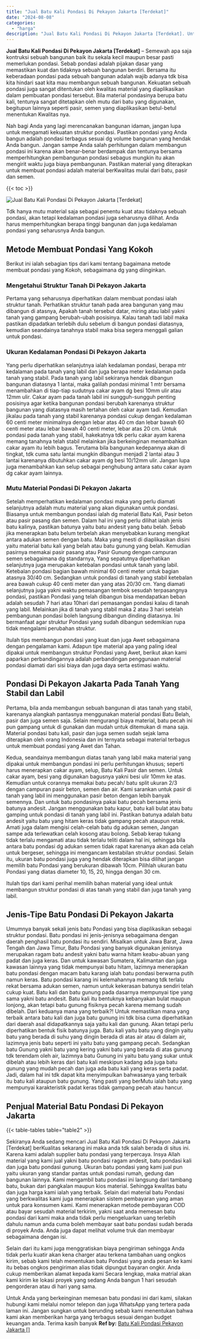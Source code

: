 ```yaml
---
title: "Jual Batu Kali Pondasi Di Pekayon Jakarta [Terdekat]"
date: "2024-08-08"
categories: 
  - "harga"
description: "Jual Batu Kali Pondasi Di Pekayon Jakarta [Terdekat]. Untuk Anda yang berkeinginan memesan batu pondasi ini dari kami, silakan hubungi kami melalui nomor tel..."
---
```


**Jual Batu Kali Pondasi Di Pekayon Jakarta \[Terdekat\]** – Semewah apa saja kontruksi sebuah bangunan baik itu sekala kecil maupun besar pasti memerlukan pondasi. Sebab pondasi adalah pijakan dasar yang memastikan kuat dan tidaknya sebuah bangunan berdiri. Bersama itu keberadaan pondasi pada sebuah bangunan adalah wajib adanya tdk bisa kita hindari saat kita mau membangun sebuah bangunan. Kekuatan sebuah pondasi juga sangat ditentukan oleh kwalitas material yang diaplikasikan dalam pembuatan pondasi tersebut. Bila material pondasinya berupa batu kali, tentunya sangat ditetapkan oleh mutu dari batu yang digunakan, begitupun lainnya seperti pasir, semen yang diaplikasikan betul-betul menentukan Kwalitas nya.

Nah bagi Anda yang lagi merencanakan bangunan idaman, jangan lupa untuk mengamati kekuatan struktur pondasi. Pastikan pondasi yang Anda bangun adalah pondasi terbagus sesuai dg volume bangunan yang hendak Anda bangun. Jangan sampe Anda salah perhitungan dalam membangun pondasi ini karena akan benar-benar berdampak dan tentunya bersama memperhitungkan pembangunan pondasi sebagus mungkin itu akan mengirit waktu juga biaya pembangunan. Pastikan material yang diterapkan untuk membuat pondasi adalah material berKwalitas mulai dari batu, pasir dan semen.

{{< toc >}}

![Jual Batu Kali Pondasi Di Pekayon Jakarta [Terdekat]](/images/jual-batu-kali-31.png)

Tdk hanya mutu material saja sebagai penentu kuat atau tidaknya sebuah pondasi, akan tetapi kedalaman pondasi juga seharusnya dilihat. Anda harus memperhitungkan berapa tinggi bangunan dan juga kedalaman pondasi yang seharusnya Anda bangun.

## Metode Membuat Pondasi Yang Kokoh

Berikut ini ialah sebagian tips dari kami tentang bagaimana metode membuat pondasi yang Kokoh, sebagaimana dg yang diinginkan.

### Mengetahui Struktur Tanah Di Pekayon Jakarta

Pertama yang seharusnya diperhatikan dalam membuat pondasi ialah struktur tanah. Perhatikan struktur tanah pada area bangunan yang mau dibangun di atasnya, Apakah tanah tersebut datar, miring atau labil yakni tanah yang gampang berubah-ubah posisinya. Kalau tanah tadi labil maka pastikan dipadatkan terlebih dulu sebelum di bangun pondasi diatasnya, kemudian seandainya tanahnya stabil maka bisa segera menggali galian untuk pondasi.

### Ukuran Kedalaman Pondasi Di Pekayon Jakarta

Yang perlu diperhatikan selanjutnya ialah kedalaman pondasi, berapa mtr kedalaman pada tanah yang labil dan juga berapa meter kedalaman pada tanah yang stabil. Pada tanah yang labil sekiranya hendak dibangun bangunan diatasnya 1 lantai, maka galilah pondasi minimal 1 mtr bersama menambahkan di tiap-tiap sudutnya cakar ayam dg besi 10mm ulir atau 12mm ulir. Cakar ayam pada tanah labil ini sungguh-sungguh penting posisinya agar ketika bangunan pondasi berubah karenanya struktur bangunan yang diatasnya masih tertahan oleh cakar ayam tadi. Kemudian jikalau pada tanah yang stabil karenanya pondasi cukup dengan kedalaman 60 centi meter minimalnya dengan lebar atas 40 cm dan lebar bawah 60 centi meter atau lebar bawah 40 centi meter, lebar atas 20 cm. Untuk pondasi pada tanah yang stabil, hakekatnya tdk perlu cakar ayam karena memang tanahnya telah stabil melainkan jika berkeinginan menambahkan cakar ayam itu lebih bagus. Terutama bila bangunan kedepannya akan di tingkat, tdk cuma satu lantai mungkin dibangun menjadi 2 lantai atau 3 lantai karenanya dibutuhkan cakar ayam dg besi 10/12mm ulir. Jangan lupa juga menambahkan kan selup sebagai penghubung antara satu cakar ayam dg cakar ayam lainnya.

### Mutu Material Pondasi Di Pekayon Jakarta

Setelah memperhatikan kedalaman pondasi maka yang perlu diamati selanjutnya adalah mutu material yang akan digunakan untuk pondasi. Biasanya untuk membangun pondasi ialah dg material Batu Kali, Pasir beton atau pasir pasang dan semen. Dalam hal ini yang perlu dilihat ialah jenis batu kalinya, pastikan batunya yaitu batu andesit yang batu belah. Sebab jika menerapkan batu belum terbelah akan menyebabkan kurang mengikat antara adukan semen dengan batu. Maka yang mesti di diaplikasikan disini yaitu material batu kali yang belah atau batu gunung yang belah. Kemudian pasirnya memakai pasir pasang atau Pasir Gunung dengan campuran semen sebagaimana dg standarnya, Yang sepatutnya diperhatikan selanjutnya juga merupakan ketebalan pondasi untuk tanah yang labil. Ketebalan pondasi bagian bawah minimal 60 centi meter untuk bagian atasnya 30/40 cm. Sedangkan untuk pondasi di tanah yang stabil ketebalan area bawah cukup 40 centi meter dan yang atas 20/30 cm. Yang diamati selanjutnya juga yakni waktu pemasangan tembok sesudah terpasangnya pondasi, pastikan Pondasi yang telah dibangun bisa mendapatkan beban adalah sesudah 7 hari atau 10hari dari pemasangan pondasi kalau di tanah yang labil. Melainkan jika di tanah yang stabil maka 2 atau 3 hari setelah pembangunan pondasi boleh langsung dibangun dinding diatasnya. Ini bermanfaat agar struktur Pondasi yang sudah dibangun sedemikian rupa tidak mengalami perubahan struktur.

Itulah tips membangun pondasi yang kuat dan juga Awet sebagaimana dengan pengalaman kami. Adapun tipe material apa yang paling ideal dipakai untuk membangun struktur Pondasi yang Awet, berikut akan kami paparkan perbandingannya adalah perbandingan penggunaan material pondasi diamati dari sisi biaya dan juga daya serta estimasi waktu.

## Pondasi Di Pekayon Jakarta Pada Tanah Yang Stabil dan Labil

Pertama, bila anda membangun sebuah bangunan di atas tanah yang stabil, karenanya alangkah pantasnya menggunakan material pondasi Batu Belah, pasir dan juga semen saja. Selain mengurangi biaya material, batu pecah ini pun gampang untuk di gunakan dan mudah untuk ditemukan di mana saja. Material pondasi batu kali, pasir dan juga semen sudah sejak lama diterapkan oleh orang Indonesia dan ini ternyata sebagai material terbagus untuk membuat pondasi yang Awet dan Tahan.

Kedua, seandainya membangun diatas tanah yang labil maka material yang dipakai untuk membangun pondasi ini perlu perhitungan khusus; seperti harus menerapkan cakar ayam, selup, Batu Kali Pasir dan semen. Untuk cakar ayam, besi yang digunakan bagusnya yakni besi ulir 10mm ke atas. Kemudian untuk corannya memakai batu pecah/ batu split ukuran 2/3 dengan campuran pasir beton, semen dan air. Kami sarankan untuk pasir di tanah yang labil ini menggunakan pasir beton dengan lebih banyak semennya. Dan untuk batu pondasinya pakai batu pecah bersama jenis batunya andesit. Jangan menggunakan batu kapur, batu kali bulat atau batu gamping untuk pondasi di tanah yang labil ini. Pastikan batunya adalah batu andesit yaitu batu yang hitam keras tidak gampang pecah ataupun retak. Amati juga dalam mengisi celah-celah batu dg adukan semen, Jangan sampe ada terlewatkan celah kosong atau bolong. Sebab kerap tukang tidak terlalu mengamati atau tidak terlalu teliti dalam hal ini, sehingga bila antara batu pondasi dg adukan semen tidak rapat karenanya akan ada celah untuk bergeser, sehingga ini mengancam kestabilan struktur pondasi. Selain itu, ukuran batu pondasi juga yang hendak diterapkan bisa dilihat jangan memilih batu Pondasi yang berukuran dibawah 10cm. Pilihlah ukuran batu Pondasi yang diatas diameter 10, 15, 20, hingga dengan 30 cm.

Itulah tips dari kami perihal memilih bahan material yang ideal untuk membangun struktur pondasi di atas tanah yang stabil dan juga tanah yang labil.

## Jenis-Tipe Batu Pondasi Di Pekayon Jakarta

Umumnya banyak sekali jenis batu Pondasi yang bisa diaplikasikan sebagai struktur pondasi. Batu pondasi ini jenis-jenisnya sebagaimana dengan daerah penghasil batu pondasi itu sendiri. Misalkan untuk Jawa Barat, Jawa Tengah dan Jawa Timur, Batu Pondasi yang banyak digunakan jenisnya merupakan ragam batu andesit yakni batu warna hitam keabu-abuan yang padat dan juga keras. Dan untuk kawasan Sumatera, Kalimantan dan juga kawasan lainnya yang tidak mempunyai batu hitam, lazimnya menerapkan batu pondasi dengan macam batu karang ialah batu pondasi berwarna putih namun keras. Batu pondasi karang ini kelemahannya memang tdk terlalu rekat bersama adukan semen, namun untuk kekerasan batunya sendiri telah cukup kuat. Batu kali dan batu gunung pada dasarnya mempunyai tipe yang sama yakni batu andesit. Batu kali itu bentuknya kebanyakan bulat maupun lonjong, akan tetapi batu gunung fisiknya pecah karena memang sudah dibelah. Dari keduanya mana yang terbaik?! Untuk memastikan mana yang terbaik antara batu kali dan juga batu gunung ini tdk bisa cuma diperhatikan dari daerah asal didapatkannya saja yaitu kali dan gunung. Akan tetapi perlu diperhatikan bentuk fisik batunya juga. Batu kali yaitu batu yang dingin yaitu batu yang berada di suhu yang dingin berada di atas air atau di dalam air, lazimnya jenis batu seperti ini yaitu batu yang gampang pecah. Sedangkan batu Gunung yakni batu yang kering yakni batu yang berada di atas gunung tdk terendam oleh air, lazimnya batu Gunung ini yaitu batu yang sukar untuk dibelah atau lebih keras dari batu kali meskipun kadang ada juga batu gunung yang mudah pecah dan juga ada batu kali yang keras serta padat. Jadi, dalam hal ini tdk dapat kita menyimpulkan bahwasanya yang terbaik itu batu kali ataupun batu gunung. Yang pasti yang berMutu ialah batu yang mempunyai karakteristik padat keras tidak gampang pecah atau hancur.

## Penjual Material Batu Pondasi Di Pekayon Jakarta

{{< table-tables table="table2" >}}

Sekiranya Anda sedang mencari Jual Batu Kali Pondasi Di Pekayon Jakarta \[Terdekat\] berKualitas sekarang ini maka anda tdk salah berada di situs ini. Karena kami adalah supplier batu pondasi yang terpercaya. Insya Allah material yang kami jual yakni batu pondasi ragam andesit, batu pondasi kali dan juga batu pondasi gunung. Ukuran batu pondasi yang kami jual pun yaitu ukuran yang standar pantas untuk pondasi rumah, gedung dan bangunan lainnya. Kami mengambil batu pondasi ini langsung dari tambang batu, bukan dari pangkalan maupun kios material. Sehingga kwalitas batu dan juga harga kami ialah yang terbaik. Selain dari material batu Pondasi yang berkwalitas kami juga menerapkan sistem pembayaran yang aman untuk para konsumen kami. Kami menerapkan metode pembayaran COD atau bayar sesudah material terkirim, yakni saat anda memesan batu pondasi dari kami maka anda tidak perlu mengeluarkan uang terlebih dahulu namun anda cuma boleh membayar saat batu pondasi sudah berada di proyek Anda. Anda juga dapat melihat volume truk dan membayar sebagaimana dengan isi.

Selain dari itu kami juga menggratiskan biaya pengiriman sehingga Anda tidak perlu kuatir akan kena charger atau terkena tambahan uang ongkos kirim, sebab kami telah menentukan batu Pondasi yang anda pesan ke kami itu bebas ongkos pengiriman alias tidak dipungut bayaran ongkir. Anda cukup memberikan alamat kepada kami Secara lengkap, maka matrial akan kami kirim ke lokasi proyek yang sedang Anda bangun 1 hari sesudah pengorderan atau di hari yang sama.

Untuk Anda yang berkeinginan memesan batu pondasi ini dari kami, silakan hubungi kami melalui nomor telepon dan juga WhatsApp yang tertera pada laman ini. Jangan sungkan untuk berunding sebab kami menentukan bahwa kami akan memberikan harga yang terbagus sesuai dengan budget keuangan anda. Terima kasih banyak
**Ref by:** [Batu Kali Pondasi Pekayon Jakarta []](https://id.wikipedia.org/wiki/Batu)

